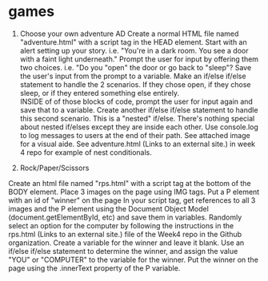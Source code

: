 # games
1. Choose your own adventure
AD
Create a normal HTML file named "adventure.html" with a script tag in the HEAD element.
Start with an alert setting up your story.
i.e. "You're in a dark room. You see a door with a faint light underneath."
Prompt the user for input by offering them two choices.
i.e. "Do you "open" the door or go back to "sleep"?
Save the user's input from the prompt to a variable.
Make an if/else if/else statement to handle the 2 scenarios.
If they chose open, if they chose sleep, or if they entered something else entirely.  
INSIDE of of those blocks of code, prompt the user for input again and save that to a variable.
Create another if/else if/else statement to handle this second scenario.
This is a "nested" if/else.
There's nothing special about nested if/elses except they are inside each other.
Use console.log to log messages to users at the end of their path.
See attached image for a visual aide.
See adventure.html (Links to an external site.) in week 4 repo for example of nest conditionals.
  
2. Rock/Paper/Scissors

Create an html file named "rps.html" with a script tag at the bottom of the BODY element.
Place 3 images on the page using IMG tags.
Put a P element with an id of "winner" on the page
In your script tag, get references to all 3 images and the P element using the Document Object  Model (document.getElementById, etc) and save them in variables.
Randomly select an option for the computer by following the instructions in the rps.html (Links to an external site.) file of the Week4 repo in the Github organization. 
Create a variable for the winner and leave it blank.
Use an if/else if/else statement to determine the winner, and assign the value "YOU" or "COMPUTER" to the variable for the winner.
Put the winner on the page using the .innerText property of the P variable.  
